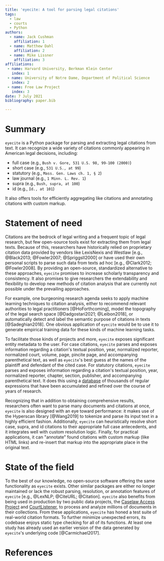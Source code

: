```yaml
---
title: 'eyecite: A tool for parsing legal citations'
tags:
  - law
  - courts
  - Python
authors:
  - name: Jack Cushman
    affiliation: 1
  - name: Matthew Dahl
    affiliation: 2
  - name: Mike Lissner
    affiliation: 3
affiliations:
 - name: Harvard University, Berkman Klein Center
   index: 1
 - name: University of Notre Dame, Department of Political Science
   index: 2
 - name: Free Law Project
   index: 3
date: 7 July 2021
bibliography: paper.bib

---
```


# Summary

`eyecite` is a Python package for parsing and extracting legal citations from
text. It can recognize a wide variety of citations commonly appearing in American
legal decisions, including:

- full case (e.g., `Bush v. Gore, 531 U.S. 98, 99-100 (2000)`)
- short case (e.g., `531 U.S., at 99`)
- statutory (e.g., `Mass. Gen. Laws ch. 1, § 2`)
- law journal (e.g., `1 Minn. L. Rev. 1`)
- supra (e.g., `Bush, supra, at 100`)
- id (e.g., `Id., at 101`)

It also offers tools for efficiently aggregating like citations and annotating
citations with custom markup.

# Statement of need

Citations are the bedrock of legal writing and a frequent topic of legal
research, but few open-source tools exist for extracting them from legal
texts. Because of this, researchers have historically relied on proprietary
citation data provided by vendors like LexisNexis and Westlaw [e.g., @Black2013;
@Fowler2007; @SpriggsII2000] or have used their own personal scripts to parse
such data from texts ad hoc [e.g., @Clark2012; @Fowler2008]. By providing an
open-source, standardized alternative to these approaches, `eyecite` promises
to increase scholarly transparency and consistency. It also promises to give
researchers the extendability and flexibility to develop new methods of
citation analysis that are currently not possible under the prevailing
approaches.

For example, one burgeoning research agenda seeks to apply machine learning
techniques to citation analysis, either to recommend relevant authorities to
legal practitioners [@HoForthcoming], model the topography of the legal search
space [@Dadgostari2021; @Leibon2018], or automatically detect and label
the semantic purpose of citations in texts [@Sadeghian2018]. One obvious
application of `eyecite` would be to use it to generate empirical training
data for these kinds of machine learning tasks.

To facilitate those kinds of projects and more, `eyecite` exposes significant
entity metadata to the user. For case citations, `eyecite` parses and
exposes information regarding a citation's textual position, year, normalized
reporter, normalized court, volume, page, pincite page, and accompanying
parenthetical text, as well as `eyecite`'s best guess at the names of the
plaintiff and defendant of the cited case.  For statutory citations, `eyecite`
parses and exposes information regarding a citation's textual position, year,
normalized reporter, chapter, section, publisher, and accompanying parenthetical
text. It does this using a
[database](https://github.com/freelawproject/reporters-db) of thousands of
regular expressions that have been accumulated and refined over the course of
years of research.

Recognizing that in addition to obtaining comprehensive results, researchers
often want to parse many documents and citations at once, `eyecite` is also
designed with an eye toward performance: it makes use of the Hyperscan library
[@Wang2019] to tokenize and parse its input text in a highly efficient fashion.
Additionally, `eyecite` can heuristically resolve short case, supra, and id
citations to their appropriate full case antecedents, and it integrates well
with custom resolution logic. Finally, for practical applications, it can
"annotate" found citations with custom markup (like HTML links)  and re-insert
that markup into the appropriate place in the original text.

# State of the field

To the best of our knowledge, no open-source software offering the same
functionality as `eyecite` exists. Other similar packages are either no longer
maintained or lack the robust parsing, resolution, or annotation features of
`eyecite` [e.g., @LexNLP; @CiteURL; @Citation]. `eyecite` also benefits from
being used in production by two public data projects, the
[Caselaw Access Project](https://case.law/) and
[CourtListener](https://www.courtlistener.com/), to process and analyze
millions of documents in their collections. From these applications, `eyecite`
has honed a test suite of real-world citation formats. To further minimize
unexpected errors, its codebase enjoys static type checking for all of its
functions. At least one study has already used an earlier version of the data
generated by `eyecite`'s underlying code [@Carmichael2017].


# References

